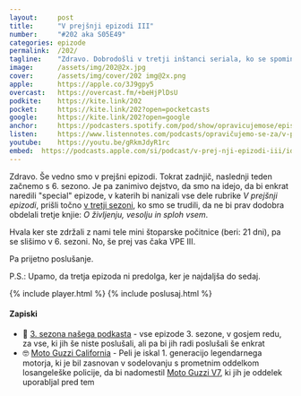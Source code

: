 ```yaml
---
layout: 	post
title:  	"V prejšnji epizodi III"
number: 	"#202 aka S05E49"
categories:	epizode
permalink:	/202/
tagline: 	"Zdravo. Dobrodošli v tretji inštanci seriala, ko se spominjamo, kaj smo v prejšnjih epizodah povedali v rubriki ''V prejšnji epizodi''. Tokrat smo v tretji sezoni ob tretji knjigi."
image:		/assets/img/202@2x.jpg
cover:		/assets/img/cover/202 img@2x.png
apple:		https://apple.co/3J9gpy5
overcast:	https://overcast.fm/+beHjPlDsU
podkite:	https://kite.link/202
pocket:		https://kite.link/202?open=pocketcasts
google:		https://kite.link/202?open=google
anchor:		https://podcasters.spotify.com/pod/show/opravicujemose/episodes/V-prejnji-epizodi-III-e2i3h1h
listen:		https://www.listennotes.com/podcasts/opravičujemo-se-za/v-prejšnji-epizodi-iii-eV1Cw7G6Y-3/embed/
youtube:	https://youtu.be/gRkmJdyR1rc
embed:	https://podcasts.apple.com/si/podcast/v-prej-nji-epizodi-iii/id1514750013?i=1000651726149
---
```


Zdravo. Še vedno smo v prejšni epizodi. Tokrat zadnjič, naslednji teden začnemo s 6. sezono. Je pa zanimivo dejstvo, da smo na idejo, da bi enkrat naredili "special" epizode, v katerih bi nanizali vse dele rubrike *V prejšnji epizodi*, prišli točno [v tretji sezoni](../sezona/03/), ko smo se trudili, da ne bi prav dodobra obdelali tretje knjie: *O življenju, vesolju in sploh vsem*. 

Hvala ker ste zdržali z nami tele mini štoparske počitnice (beri: 21 dni), pa se slišimo v 6. sezoni. No, še prej vas čaka VPE III. 

Pa prijetno poslušanje.  

P.S.: Upamo, da tretja epizoda ni predolga, ker je najdaljša do sedaj. 

{% include player.html %}
{% include poslusaj.html %}

<!--break-->

#### Zapiski

- 🔗 [3. sezona našega podkasta](https://opravicujemo.se/sezona/03/) - vse epizode 3. sezone, v gosjem redu, za vse, ki jih še niste poslušali, ali pa bi jih radi poslušali še enkrat
- 🤓 [Moto Guzzi California](https://www.autoevolution.com/moto/moto-guzzi-california-850-1972.html#) - Peli je iskal 1. generacijo legendarnega motorja, ki je bil zasnovan v sodelovanju s prometnim oddelkom losangeleške policije, da bi nadomestil [Moto Guzzi V7](https://en.wikipedia.org/wiki/Moto_Guzzi_V7_Sport), ki jih je oddelek uporabljal pred tem 
